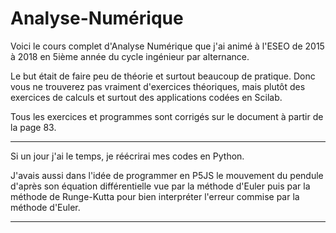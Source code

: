 # Analyse-Numérique

Voici le cours complet d'Analyse Numérique que j'ai animé à l'ESEO de 2015 à 2018 en 5ième année du cycle ingénieur par alternance.

Le but était de faire peu de théorie et surtout beaucoup de pratique. Donc vous ne trouverez pas vraiment d'exercices théoriques, mais plutôt des exercices de calculs et surtout des applications codées en Scilab.

Tous les exercices et programmes sont corrigés sur le document à partir de la page 83.

---
Si un jour j'ai le temps, je réécrirai mes codes en Python.

J'avais aussi dans l'idée de programmer en P5JS le mouvement du pendule d'après son équation différentielle vue par la méthode d'Euler puis par la méthode de Runge-Kutta pour bien interpréter l'erreur commise par la méthode d'Euler.

---
